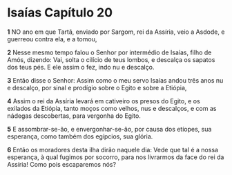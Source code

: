 # Isaías Capítulo 20

**1** 	NO ano em que Tartã, enviado por Sargom, rei da Assíria, veio a Asdode, e guerreou contra ela, e a tomou,

**2** 	Nesse mesmo tempo falou o Senhor por intermédio de Isaías, filho de Amós, dizendo: Vai, solta o cilício de teus lombos, e descalça os sapatos dos teus pés. E ele assim o fez, indo nu e descalço.

**3** 	Então disse o Senhor: Assim como o meu servo Isaías andou três anos nu e descalço, por sinal e prodígio sobre o Egito e sobre a Etiópia,

**4** 	Assim o rei da Assíria levará em cativeiro os presos do Egito, e os exilados da Etiópia, tanto moços como velhos, nus e descalços, e com as nádegas descobertas, para vergonha do Egito.

**5** 	E assombrar-se-ão, e envergonhar-se-ão, por causa dos etíopes, sua esperança, como também dos egípcios, sua glória.

**6** 	Então os moradores desta ilha dirão naquele dia: Vede que tal é a nossa esperança, à qual fugimos por socorro, para nos livrarmos da face do rei da Assíria! Como pois escaparemos nós?

